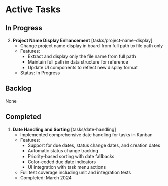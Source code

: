 # Active Tasks

## In Progress
2. **Project Name Display Enhancement** [tasks/project-name-display]
   - Change project name display in board from full path to file path only
   - Features:
     - Extract and display only the file name from full path
     - Maintain full path in data structure for reference
     - Update UI components to reflect new display format
   - Status: In Progress

## Backlog
None

## Completed
1. **Date Handling and Sorting** [tasks/date-handling]
   - Implemented comprehensive date handling for tasks in Kanban
   - Features:
     - Support for due dates, status change dates, and creation dates
     - Automatic status change tracking
     - Priority-based sorting with date fallbacks
     - Color-coded due date indicators
     - UI integration with task menu actions
   - Full test coverage including unit and integration tests
   - Completed: March 2024

